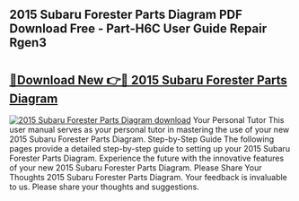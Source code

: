 ## 2015 Subaru Forester Parts Diagram PDF Download Free - Part-H6C User Guide Repair Rgen3

# <h2><a href="http://dftfn08.blite.top/?on=2015+Subaru+Forester+Parts+Diagram">🔗Download New 👉🔴 2015 Subaru Forester Parts Diagram</a></h2>

[![2015 Subaru Forester Parts Diagram download](https://i.imgur.com/lujVjoI.png)](http://dftfn08.blite.top/?on=2015+Subaru+Forester+Parts+Diagram)
Your Personal Tutor This user manual serves as your personal tutor in mastering the use of your new 2015 Subaru Forester Parts Diagram. Step-by-Step Guide The following pages provide a detailed step-by-step guide to setting up your 2015 Subaru Forester Parts Diagram. Experience the future with the innovative features of your new 2015 Subaru Forester Parts Diagram. Please Share Your Thoughts 2015 Subaru Forester Parts Diagram. Your feedback is invaluable to us. Please share your thoughts and suggestions.
